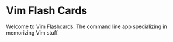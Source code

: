 # Vim Flash Cards

Welcome to Vim Flashcards.  The command line app specializing in memorizing Vim stuff.


